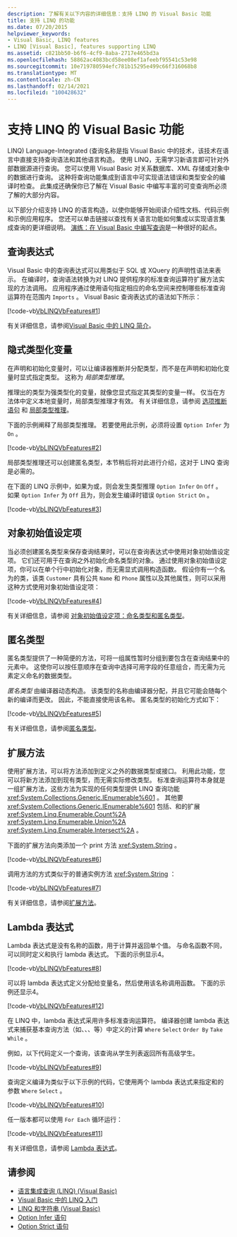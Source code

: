 ```yaml
---
description: 了解有关以下内容的详细信息：支持 LINQ 的 Visual Basic 功能
title: 支持 LINQ 的功能
ms.date: 07/20/2015
helpviewer_keywords:
- Visual Basic, LINQ features
- LINQ [Visual Basic], features supporting LINQ
ms.assetid: c821bb50-b6f6-4cf9-8aba-2717e465bd3a
ms.openlocfilehash: 58862ac4083bcd58ee08ef1afeebf95541c53e98
ms.sourcegitcommit: 10e719780594efc781b15295e499c66f316068b8
ms.translationtype: MT
ms.contentlocale: zh-CN
ms.lasthandoff: 02/14/2021
ms.locfileid: "100428632"
---
```

# <a name="visual-basic-features-that-support-linq"></a>支持 LINQ 的 Visual Basic 功能

LINQ) Language-Integrated (查询名称是指 Visual Basic 中的技术，该技术在语言中直接支持查询语法和其他语言构造。 使用 LINQ，无需学习新语言即可针对外部数据源进行查询。 您可以使用 Visual Basic 对关系数据库、XML 存储或对象中的数据进行查询。 这种将查询功能集成到语言中可实现语法错误和类型安全的编译时检查。 此集成还确保你已了解在 Visual Basic 中编写丰富的可变查询所必须了解的大部分内容。  
  
 以下部分介绍支持 LINQ 的语言构造，以使你能够开始阅读介绍性文档、代码示例和示例应用程序。 您还可以单击链接以查找有关语言功能如何集成以实现语言集成查询的更详细说明。 [演练：在 Visual Basic 中编写查询](walkthrough-writing-queries.md)是一种很好的起点。  
  
## <a name="query-expressions"></a>查询表达式  

 Visual Basic 中的查询表达式可以用类似于 SQL 或 XQuery 的声明性语法来表示。 在编译时，查询语法转换为对 LINQ 提供程序的标准查询运算符扩展方法实现的方法调用。 应用程序通过使用语句指定相应的命名空间来控制哪些标准查询运算符在范围内 `Imports` 。 Visual Basic 查询表达式的语法如下所示：  
  
 [!code-vb[VbLINQVbFeatures#1](~/samples/snippets/visualbasic/VS_Snippets_VBCSharp/VbLINQVbFeatures/VB/Class1.vb#1)]  
  
 有关详细信息，请参阅[Visual Basic 中的 LINQ 简介](../../language-features/linq/introduction-to-linq.md)。  
  
## <a name="implicitly-typed-variables"></a>隐式类型化变量  

 在声明和初始化变量时，可以让编译器推断并分配类型，而不是在声明和初始化变量时显式指定类型。 这称为 *局部类型推理*。  
  
 推理出的类型为强类型化的变量，就像您显式指定其类型的变量一样。 仅当在方法体中定义本地变量时，局部类型推理才有效。 有关详细信息，请参阅 [选项推断语句](../../../language-reference/statements/option-infer-statement.md) 和 [局部类型推理](../../language-features/variables/local-type-inference.md)。  
  
 下面的示例阐释了局部类型推理。 若要使用此示例，必须将设置 `Option Infer` 为 `On` 。  
  
 [!code-vb[VbLINQVbFeatures#2](~/samples/snippets/visualbasic/VS_Snippets_VBCSharp/VbLINQVbFeatures/VB/Class1.vb#2)]  
  
 局部类型推理还可以创建匿名类型，本节稍后将对此进行介绍，这对于 LINQ 查询是必需的。  
  
 在下面的 LINQ 示例中，如果为或，则会发生类型推理 `Option Infer` `On` `Off` 。 如果 `Option Infer` 为 `Off` 且为，则会发生编译时错误 `Option Strict` `On` 。  
  
 [!code-vb[VbLINQVbFeatures#3](~/samples/snippets/visualbasic/VS_Snippets_VBCSharp/VbLINQVbFeatures/VB/Class1.vb#3)]  
  
## <a name="object-initializers"></a>对象初始值设定项  

 当必须创建匿名类型来保存查询结果时，可以在查询表达式中使用对象初始值设定项。 它们还可用于在查询之外初始化命名类型的对象。 通过使用对象初始值设定项，你可以在单个行中初始化对象，而无需显式调用构造函数。 假设你有一个名为的类，该类 `Customer` 具有公共 `Name` 和 `Phone` 属性以及其他属性，则可以采用这种方式使用对象初始值设定项：  
  
 [!code-vb[VbLINQVbFeatures#4](~/samples/snippets/visualbasic/VS_Snippets_VBCSharp/VbLINQVbFeatures/VB/Class1.vb#4)]  
  
 有关详细信息，请参阅 [对象初始值设定项：命名类型和匿名类型](../../language-features/objects-and-classes/object-initializers-named-and-anonymous-types.md)。  
  
## <a name="anonymous-types"></a>匿名类型  

 匿名类型提供了一种简便的方法，可将一组属性暂时分组到要包含在查询结果中的元素中。 这使你可以按任意顺序在查询中选择可用字段的任意组合，而无需为元素定义命名的数据类型。  
  
 *匿名类型* 由编译器动态构造。 该类型的名称由编译器分配，并且它可能会随每个新的编译而更改。 因此，不能直接使用该名称。 匿名类型的初始化方式如下：  
  
 [!code-vb[VbLINQVbFeatures#5](~/samples/snippets/visualbasic/VS_Snippets_VBCSharp/VbLINQVbFeatures/VB/Class1.vb#5)]  
  
 有关详细信息，请参阅[匿名类型](../../language-features/objects-and-classes/anonymous-types.md)。  
  
## <a name="extension-methods"></a>扩展方法  

 使用扩展方法，可以将方法添加到定义之外的数据类型或接口。 利用此功能，您可以将新方法添加到现有类型，而无需实际修改类型。 标准查询运算符本身就是一组扩展方法，这些方法为实现的任何类型提供 LINQ 查询功能 <xref:System.Collections.Generic.IEnumerable%601> 。 其他要 <xref:System.Collections.Generic.IEnumerable%601> 包括、和的扩展 <xref:System.Linq.Enumerable.Count%2A> <xref:System.Linq.Enumerable.Union%2A> <xref:System.Linq.Enumerable.Intersect%2A> 。  
  
 下面的扩展方法向类添加一个 print 方法 <xref:System.String> 。  
  
 [!code-vb[VbLINQVbFeatures#6](~/samples/snippets/visualbasic/VS_Snippets_VBCSharp/VbLINQVbFeatures/VB/Class1.vb#6)]  
  
 调用方法的方式类似于的普通实例方法 <xref:System.String> ：  
  
 [!code-vb[VbLINQVbFeatures#7](~/samples/snippets/visualbasic/VS_Snippets_VBCSharp/VbLINQVbFeatures/VB/Class1.vb#7)]  
  
 有关详细信息，请参阅[扩展方法](../../language-features/procedures/extension-methods.md)。  
  
## <a name="lambda-expressions"></a>Lambda 表达式  

 Lambda 表达式是没有名称的函数，用于计算并返回单个值。 与命名函数不同，可以同时定义和执行 lambda 表达式。 下面的示例显示4。  
  
 [!code-vb[VbLINQVbFeatures#8](~/samples/snippets/visualbasic/VS_Snippets_VBCSharp/VbLINQVbFeatures/VB/Class1.vb#8)]  
  
 可以将 lambda 表达式定义分配给变量名，然后使用该名称调用函数。 下面的示例还显示4。  
  
 [!code-vb[VbLINQVbFeatures#12](~/samples/snippets/visualbasic/VS_Snippets_VBCSharp/VbLINQVbFeatures/VB/Class1.vb#12)]  
  
 在 LINQ 中，lambda 表达式采用许多标准查询运算符。 编译器创建 lambda 表达式来捕获基本查询方法（如、、、等）中定义的计算 `Where` `Select` `Order By` `Take While` 。  
  
 例如，以下代码定义一个查询，该查询从学生列表返回所有高级学生。  
  
 [!code-vb[VbLINQVbFeatures#9](~/samples/snippets/visualbasic/VS_Snippets_VBCSharp/VbLINQVbFeatures/VB/Class1.vb#9)]  
  
 查询定义编译为类似于以下示例的代码，它使用两个 lambda 表达式来指定和的参数 `Where` `Select` 。  
  
 [!code-vb[VbLINQVbFeatures#10](~/samples/snippets/visualbasic/VS_Snippets_VBCSharp/VbLINQVbFeatures/VB/Class1.vb#10)]  
  
 任一版本都可以使用 `For Each` 循环运行：  
  
 [!code-vb[VbLINQVbFeatures#11](~/samples/snippets/visualbasic/VS_Snippets_VBCSharp/VbLINQVbFeatures/VB/Class1.vb#11)]  
  
 有关详细信息，请参阅 [Lambda 表达式](../../language-features/procedures/lambda-expressions.md)。  
  
## <a name="see-also"></a>请参阅

- [语言集成查询 (LINQ) (Visual Basic)](index.md)
- [Visual Basic 中的 LINQ 入门](getting-started-with-linq.md)
- [LINQ 和字符串 (Visual Basic)](linq-and-strings.md)
- [Option Infer 语句](../../../language-reference/statements/option-infer-statement.md)
- [Option Strict 语句](../../../language-reference/statements/option-strict-statement.md)
